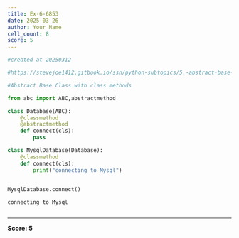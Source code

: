 ```yaml
---
title: Ex-6-6853
date: 2025-03-26
author: Your Name
cell_count: 8
score: 5
---
```


```python
#created at 20250312
```


```python
#https://stevejoe1412.gitbook.io/ssn/python-subtopics/5.-abstract-base-classes-abcs
```


```python
#Abstract Base Class with class methods 
```


```python
from abc import ABC,abstractmethod
```


```python
class Database(ABC):
    @classmethod
    @abstractmethod
    def connect(cls):
        pass
```


```python
class MysqlDatabase(Database):
    @classmethod
    def connect(cls):
        print("connecting to Mysql")
        
```


```python
MysqlDatabase.connect()
```

    connecting to Mysql



```python

```


---
**Score: 5**